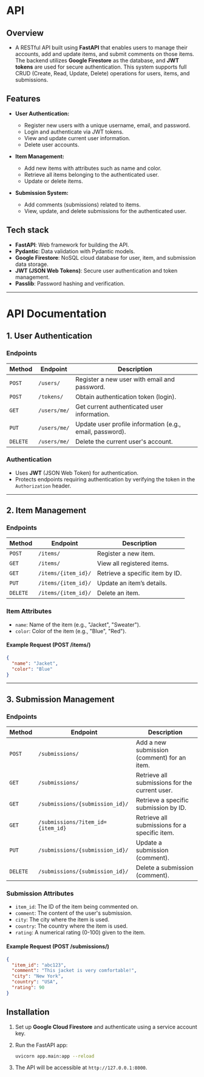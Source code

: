 # API

## Overview

* A RESTful API built using **FastAPI** that enables users to manage their accounts, add and update items, and submit comments on those items. The backend utilizes **Google Firestore** as the database, and **JWT tokens** are used for secure authentication. This system supports full CRUD (Create, Read, Update, Delete) operations for users, items, and submissions.

## Features

- **User Authentication:**
  - Register new users with a unique username, email, and password.
  - Login and authenticate via JWT tokens.
  - View and update current user information.
  - Delete user accounts.
  
- **Item Management:**
  - Add new items with attributes such as name and color.
  - Retrieve all items belonging to the authenticated user.
  - Update or delete items.

- **Submission System:**
  - Add comments (submissions) related to items.
  - View, update, and delete submissions for the authenticated user.

## Tech stack

- **FastAPI**: Web framework for building the API.
- **Pydantic**: Data validation with Pydantic models.
- **Google Firestore**: NoSQL cloud database for user, item, and submission data storage.
- **JWT (JSON Web Tokens)**: Secure user authentication and token management.
- **Passlib**: Password hashing and verification.

---
# **API Documentation**

## **1. User Authentication**

### **Endpoints**
| Method | Endpoint        | Description                                       |
|--------|-----------------|---------------------------------------------------|
| `POST` | `/users/`        | Register a new user with email and password.      |
| `POST` | `/tokens/`       | Obtain authentication token (login).              |
| `GET`  | `/users/me/`     | Get current authenticated user information.       |
| `PUT`  | `/users/me/`     | Update user profile information (e.g., email, password). |
| `DELETE` | `/users/me/`   | Delete the current user's account.                |

### **Authentication**
- Uses **JWT** (JSON Web Token) for authentication.
- Protects endpoints requiring authentication by verifying the token in the `Authorization` header.

---

## **2. Item Management**

### **Endpoints**
| Method | Endpoint                       | Description                                       |
|--------|---------------------------------|---------------------------------------------------|
| `POST` | `/items/`              | Register a new item.                              |
| `GET`  | `/items/`              | View all registered items.                        |
| `GET`  | `/items/{item_id}/`     | Retrieve a specific item by ID.                   |
| `PUT`  | `/items/{item_id}/`    | Update an item’s details.                         |
| `DELETE` | `/items/{item_id}/`  | Delete an item.                                   |

### **Item Attributes**
- `name`: Name of the item (e.g., "Jacket", "Sweater").
- `color`: Color of the item (e.g., "Blue", "Red").

#### **Example Request (POST /items/)**
```json
{
  "name": "Jacket",
  "color": "Blue"
}
```

---

## **3. Submission Management**

### **Endpoints**
| Method | Endpoint                       | Description                                        |
|--------|---------------------------------|----------------------------------------------------|
| `POST` | `/submissions/`                 | Add a new submission (comment) for an item.        |
| `GET`  | `/submissions/`                 | Retrieve all submissions for the current user.     |
| `GET`  | `/submissions/{submission_id}/` | Retrieve a specific submission by ID.              |
| `GET`  | `/submissions/?item_id={item_id}` | Retrieve all submissions for a specific item.     |
| `PUT`  | `/submissions/{submission_id}/` | Update a submission (comment).                     |
| `DELETE` | `/submissions/{submission_id}/` | Delete a submission (comment).                     |

### **Submission Attributes**
- `item_id`: The ID of the item being commented on.
- `comment`: The content of the user's submission.
- `city`: The city where the item is used.
- `country`: The country where the item is used.
- `rating`: A numerical rating (0-100) given to the item.

#### **Example Request (POST /submissions/)**
```json
{
  "item_id": "abc123",
  "comment": "This jacket is very comfortable!",
  "city": "New York",
  "country": "USA",
  "rating": 90
}
```



## Installation

1. Set up **Google Cloud Firestore** and authenticate using a service account key.

2. Run the FastAPI app:
   ```bash
   uvicorn app.main:app --reload
   ```

3. The API will be accessible at `http://127.0.0.1:8000`.
